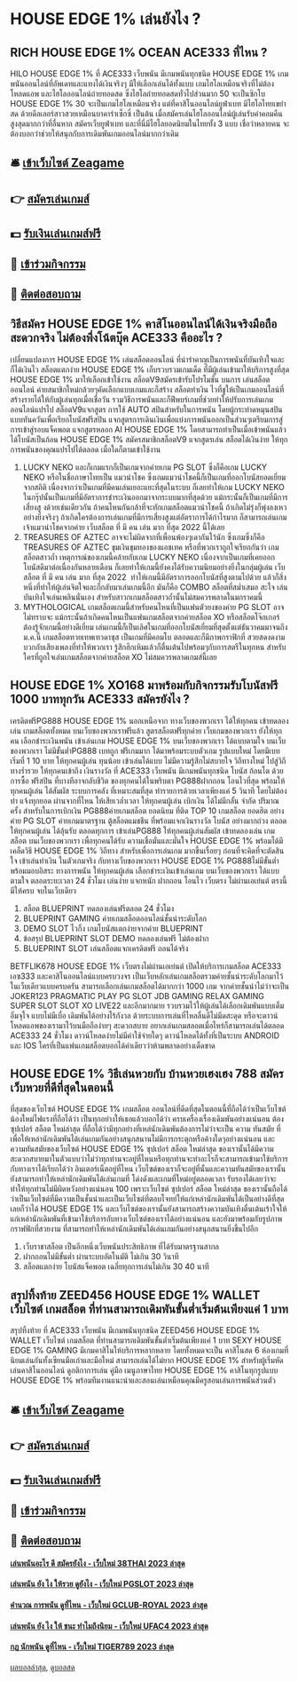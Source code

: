 # HOUSE EDGE 1% เล่นยังไง ?
## RICH HOUSE EDGE 1% OCEAN ACE333 ที่ไหน ?
HILO HOUSE EDGE 1% ที่ ACE333 เว็บพนัน มีเกมพนันทุกชนิด HOUSE EDGE 1% เกมพนันออนไลน์ที่อัพเดทและแทงได้เงินจริงๆ มีให้เลือกเล่นได้ทั้งแบบ เกมไฮโลเหมือนจริงที่ไม่ต้องโหลดแอพ และไฮโลออนไลน์ถ่ายทอดสด ซึ่งไฮโลถ่ายทอดสดทั่วไปส่วนมาก 50 จะเป็นซิกโบ HOUSE EDGE 1% 30 จะเป็นเกมไฮโลเหมือนจริง
แต่ที่คาสิโนออนไลน์ยูฟ่าเบท มีไฮโลไทยเขย่าสด ด้วยดีลเลอร์สาวสวยเหมือนบาคาร่าเซ็กซี่ เป็นต้น เมื่อสมัครเล่นไฮโลออนไลน์ผู้เล่นรับค่าคอมคืนสูงสุดมากกว่าที่อื่นหาก สมัครเว็บยูฟ่าเบท และที่นี่มีไฮโลยอดนิยมในไทยทั้ง 3 แบบ เชื่อว่าหลายคน จะต้องบอกว่าช่วยให้สนุกกับการเดิมพันเกมออนไลน์มากกว่าเดิม

## 🛎 [เข้าเว็บไซต์ Zeagame](https://bit.ly/3SdLNi2)
## 👉 [สมัครเล่นเกมส์](https://bit.ly/3SdLNi2)
## 💵 [รับเงินเล่นเกมส์ฟรี](https://bit.ly/3dyRKHj)
## 👑 [เข้าร่วมกิจกรรม](https://bit.ly/3dyRKHj)
## 📱 [ติดต่อสอบถาม](https://bit.ly/3dyRKHj)

## วิธีสมัคร HOUSE EDGE 1% คาสิโนออนไลน์ได้เงินจริงมือถือ สะดวกจริง ไม่ต้องพึ่งโน้ตบุ๊ค ACE333 คืออะไร ?
เปลี่ยนแปลงการ HOUSE EDGE 1% เล่นสล็อตออนไลน์ ที่น่ารำคาญเป็นการพนันที่บันเทิงใจและก็ได้เงินไว สล็อตแตกง่าย HOUSE EDGE 1% เก็บรวบรวมเกมเด็ด ที่มีผู้เล่นเข้ามาให้บริการสูงที่สุด HOUSE EDGE 1% มาให้เลือกเข้าใช้งาน สล็อตV9สมัครเข้ารับโปรโมชั่น บนการ เล่นสล็อตออนไลน์ ค่ายสมาชิกใหม่กล้วยๆคัดเลือกแบบเกมและก็สร้าง สล็อตทำเงิน ไวที่ชูให้เป็นเกมออนไลน์ที่สร้างรายได้ให้กับผู้เล่นทุกเมื่อเชื่อวัน รวมวิธีการพนันและก็ฟีพบร์เกมที่ช่วยทำให้ปรับการเล่นเกมออนไลน์แปรไป สล็อตV9แจกสูตร การใช้ AUTO สปินสำหรับในการพนัน โดยผู้กระทำดหมุนสปินแบบทันควันเพื่อเรียกโบนัสฟรีสปิน แจกสูตรการเดินเงินเพื่อแบ่งการพนันออกเป็นส่วนๆเตรียมการสู่การเข้าสู่รอบแจ็คพอต แจกสูตรหลอก AI HOUSE EDGE 1% โดยสามารถทำเป็นเมื่อเข้าพนันแล้วได้โบนัสเป็นก้อน HOUSE EDGE 1% สมัครสมาชิกสล็อตV9 แจกสูตรเล่น สล็อตได้เงินง่าย ให้ทุกการพนันของคุณแปรไปได้ตลอด เมื่อใดก็ตามเข้าใช้งาน
1. LUCKY NEKO และก็เกมแรกก็เป็นเกมจากค่ายเกม PG SLOT ซึ่งก็คือเกม LUCKY NEKO หรือในชื่อภาษาไทยเป็น แมวนำโชค ซึ่งเกมแมวนำโชคนี้ก็เป็นเกมที่ออกโบนัสยอดเยี่ยม จากสถิติ เนื่องจากว่าเป็นเกมที่มีคนเล่นเยอะแยะที่สุดในระบบ ก็เลยทำให้เกม LUCKY NEKO ในกรุ๊ปนั้นเป็นเกมที่มีอัตราการชำระเงินออกมาจากระบบมากที่สุดด้วย แม้กระนั้นก็เป็นเกมที่มีการเสี่ยงสู งด้วยเช่นเดียวกัน ถ้าคนไหนกันกล้าที่จะทักเกมสล็อตแมวนำโชคนี้ ถ้าเกิดไม่รุ่งก็พุ่งลงเหวอย่างยิ่งจริงๆ ถ้าเกิดใครต้องการเล่นเกมที่มีการเสี่ยงสูงแต่อัตราการได้กำไรมาก ก็สามารถเล่นเกม เจ้าแมวนำโชคจากค่าย เว็บสล็อต ที่ มี คน เล่น มาก ที่สุด 2022 นี้ได้เลย
2. TREASURES OF AZTEC อาจจะไม่ผิดจากที่เพื่อนพ้องๆเดากันไว้นัก ซึ่งเกมซึ่งก็คือ TREASURES OF AZTEC ขุมเงินขุมทองของแอชเทค หรือที่พวกเราถูกใจเรียกกันว่า เกมสล็อตสาวถ้ำ เหตุการณ์ของเกมนี้คล้ายกับเกม LUCKY NEKO เนื่องจากเป็นเกมที่เคยออกโบนัสดีมาต่อเนื่องกันหลายเดือน ก็เลยทำให้เกมนี้ยังคงได้รับความนิยมอย่างยิ่งในกลุ่มผู้เล่น เว็บสล็อต ที่ มี คน เล่น มาก ที่สุด 2022  ทำให้เกมนี้มีอัตราการออกโบนัสที่สูงตามไปด้วย แล้วก็สิ่งหนึ่งที่ทำให้ผู้เล่นจิตใจและก็กลับมาเล่นเกมนี้อีก มันก็คือ COMBO สล็อตที่สม่ำเสมอ สะใจ เล่นบันเทิงใจเล่นเพลินนั่นเอง สำหรับสาวกเกมสล็อตสาวถ้ำนั้นไม่สมควรพลาดในมกราคมนี้
3. MYTHOLOGICAL เกมสล็อตเกมนี้สำหรับคนไหนที่เป็นแฟนตัวยงของค่าย PG SLOT อาจไม่ทราบจะ แม้กระนั้นถ้าเกิดคนไหนเป็นแฟนเกมสล็อตจากค่ายสล็อต XO หรือสล็อตโจ๊กเกอร์ ต้องรู้จักเกมนี้อย่างดีเยี่ยม เล่นเกมนี้ก็เป็นเลิศในเกมที่ออกโบนัสเยี่ยมที่สุดตั้งแต่ธันวาคมมาจนถึงม.ค.นี้ เกมสล็อตทวยเทพเทวดาซุส เป็นเกมที่มีคอมโบ ตลอดและก็มีภาพกราฟิกที่ สวยสดงดงาม บวกกับเสียงเพลงที่ทำให้พวกเรา รู้สึกฮึกเหิมแล้วก็ตื่นเต้นไปพร้อมๆกับการสตรีในทุกหน สำหรับใครที่ถูกใจเล่นเกมสล็อตจากค่ายสล็อต XO ไม่สมควรพลาดเกมส์นี้เลย

## HOUSE EDGE 1% XO168 มาพร้อมกับกิจกรรมรับโบนัสฟรี 1000 บาททุกวัน ACE333 สมัครยังไง ?
เครดิตฟรีPG888 HOUSE EDGE 1% นอกเหนือจาก ทางเว็บของพวกเรา ได้ให้ทุกคน เข้าทดลองเล่น เกมสล็อตทั้งหมด บนเว็บของพวกเราฟรีแล้ว สูตรสล็อตฟรีทุกค่าย เว็บเกมของพวกเรา ยังให้ทุกคน เลือกชำระเงินพนัน เข้าเล่นเกม HOUSE EDGE 1% บนเว็บของพวกเรา ได้แบบตามใจ บนเว็บของพวกเรา ไม่มีขั้นต่ำPG888 เบทถูก ฟรีเกมมาก ได้มาพร้อมระบบตัวเกม รูปแบบใหม่ โดยมีเบทเริ่มที่ 1 10 บาท ให้ทุกคนผู้เล่น ทุนน้อย เข้าเล่นได้แบบ ไม่มีความรู้สึกไม่สบายใจ วิถีทางใหม่ ไปสู่วิถีทางร่ำรวย ให้ทุกคนเข้าถึง เงินรางวัล ที่ ACE333 เว็บพนัน มีเกมพนันทุกชนิด โบนัส ก้อนโต ด้วยการซื้อ ฟรีสปิน ที่บางทีอาจกลับชีวิต ของทุกคนได้ในพริบตา PG888ฝากถอน โอนไวที่สุด พร้อมให้ทุกคนผู้เล่น ได้สัมผัส ระบบการคลัง ที่เหมาะสมที่สุด ทำรายการด้วยเวลาเพียงแค่ 5 วินาที โดยไม่ต้องทำ แจ้งทุกยอด ผ่านจากที่ไหน ให้เสียเวล่ำเวลา ให้ทุกคนผู้เล่น เบิกเงิน ได้ไม่มีกลั้น จำกัด ปริมาณครั้ง สำหรับในการเบิกเงิน
PG888ค่ายเกมสล็อต ยอดนิยม ที่ติด TOP 10 เกมสล็อต ยอดฮิต อย่างค่าย PG SLOT ค่ายเกมมาตรฐาน ตู้สล็อตแมชชีน ที่พร้อมแจกเงินรางวัล โบนัส อย่างมากถ่วง ตลอด ให้ทุกคนผู้เล่น ได้ลุ้นรับ ตลอดทุกการ เข้าเล่นPG888 ให้ทุกคนผู้เล่นสัมผัส เข้าทดลองเล่น เกมสล็อต บนเว็บของพวกเรา เพื่อทุกคนได้รับ ความเชื่อมั่นและมั่นใจ HOUSE EDGE 1% พร้อมได้มี เคล็ดวิธี HOUSE EDGE 1% วิถีทาง สำหรับเพื่อการเล่นเกม มากขึ้นเรื่อยๆ ก่อนที่จะคิดที่จะตัดสินใจ เข้าเล่นทำเงิน ในตัวเกมจริง กับทางเว็บของพวกเรา HOUSE EDGE 1% PG888ไม่มีขั้นต่ำ พร้อมมอบอิสระ ทางการพนัน ให้ทุกคนผู้เล่น เลือกชำระเงินเข้าเล่นเกม บนเว็บของพวกเรา ได้แบบตามใจ ตลอดระยะเวลา 24 ชั่วโมง เล่นง่าย แจกหนัก ฝากถอน โอนไว เว็บตรง ไม่ผ่านเอเย่นต์ ตรงนี้ มีให้ครบ จบในเว็บเดียว
1. สล็อต BLUEPRINT ทดลองเล่นฟรีตลอด 24 ชั่วโมง
2. BLUEPRINT GAMING ค่ายเกมสล็อตออนไลน์ชั้นนำระดับโลก
3. DEMO SLOT ไวกิ้ง เกมโบนัสแตกง่ายจากค่าย BLUEPRINT
4. ข้อสรุป BLUEPRINT SLOT DEMO ทดลองเล่นฟรี ไม่ต้องฝาก
5. BLUEPRINT SLOT เล่นสล็อตแจกเครดิตฟรี ถอนได้จริง

BETFLIK678 HOUSE EDGE 1% เว็บตรงไม่ผ่านเอเย่นต์ เปิดให้บริการเกมสล็อต ACE333 เอซ333 และคาสิโนออนไลน์แบบครบวงจร เป็นเว็บหลักเล่นเกมสล็อตรวมค่ายชั้นนำระดับโลกมาไว้ในเว็บเดียวแบบครบครัน สามารถเลือกเล่นเกมสล็อตได้มากกว่า 1000 เกม จากค่ายชั้นนำไม่ว่าจะเป็น JOKER123 PRAGMATIC PLAY PG SLOT JDB GAMING RELAX GAMING SUPER SLOT SLOT XO LIVE22 และอีกมากมาย รวบรวมไว้ให้ผู้เล่นได้เลือกเดิมพันแบบเต็มอิ่มจุใจ แบบไม่มีเบื่อ เดิมพันได้อย่างไร้กังวล ด้วยระบบการเล่นที่ไหลลื่นดีไม่มีดสะดุด หรือจะดาวน์โหลดแอพของเรามาไว้บนมือถือง่ายๆ สะดวกสบาย อยากเล่นเกมสลอตเมื่อไหร่ก็สามารถเล่นได้ตลอด ACE333 24 ชั่วโมง ดาวน์โหลดง่ายไม่มีค่าใช้จ่ายใดๆ ดาวน์โหลดได้ทั้งที่เป็นระบบ ANDROID และ IOS ใครที่เป็นแฟนเกมสล็อตบอกได้คำเดียวว่าห้ามพลาดอย่างเด็ดขาด

## HOUSE EDGE 1% วิธีเล่นหวยกับ บ้านหวยเฮงเฮง 788 สมัครเว็บหวยที่ดีที่สุดในตอนนี้
ที่สุดของเว็บไซต์ HOUSE EDGE 1% เกมสล็อต ออนไลน์ที่ดีดที่สุดในตอนนี้ที่ถือได้ว่าเป็นเว็บไซต์น้องใหม่ไฟแรงที่ถือได้ว่า เป็นทุกอย่างให้เธอแล้วบอกได้ว่า ครบเครื่องเรื่องเดิมพันอย่างแน่นอน ต้อง  ซุปเปอร์ สล็อต ใหม่ล่าสุด ที่ถือได้ว่ามีทุกอย่างที่เหล่นักเดิมพันต้องการไม่ว่าจะเป็น ความ ทันสมัย ที่เพื่อให้เหล่านักเดิมพันได้เล่นเกมกันอย่างสนุกสนานไม่มีการกระตุกหรือค้างใดๆอย่างแน่นอน และความทันสมัยของเว็บไซต์ HOUSE EDGE 1% ซุปเปอร์ สล็อต ใหม่ล่าสุด ของเรานั้นได้มีความสะดวกสบายมาในตัวแบบว่าไม่ว่าทุกท่านจะอยู่ที่ไหนหรือทุกท่านจะทำอะไรก็จะสามารถเข้ามาใช้บริการกับทางเราได้เรียกได้ว่า อินเตอร์เน็ตอยู่ที่ไหน เว็บไซต์ของเราก็จะอยู่ที่นั้นและความทันสมัยของเรานั้นยังสามารถทำให้เหล่านักเดิมพันได้เล่นเกมที่ โด่งดังและเกมที่ใหม่อยู่ตลอดเวลา รับรองได้เลยว่าจะทำให้ทุกท่านไม่มีผิดหวังอย่างแน่นอน 100 เพราะเว็บไซต์ ซุปเปอร์ สล็อต ใหม่ล่าสุด ของเรานั้นถือได้ว่าเป็นเว็บไซต์ที่มีความเป็นชั้นนำและเป็นเว็บไซต์ที่ตอบโจทย์ให้แก่เหล่านักเดิมพันได้เป็นอย่างดีที่สุดเลยก็ว่าได้ HOUSE EDGE 1% และเว็บไซต์ของเรานั้นยังสามารถสร้างความบันเทิงตื่นเต้นเร้าใจให้แก่เหล่านักเดิมพันที่เข้ามาใช้บริการกับทางเว็บไซต์ของเราได้อย่างแน่นอน และยังมาพร้อมกับรูปภาพกราฟฟิกที่สวยงาม ที่สามารถทำให้เหล่านักเดิมพันได้เล่นเกมกันอย่างสนุกสนานยิ่งขึ้นไปอีก
1. เว็บราชาสล็อต เป็นอีกหนึ่งเว็บพนันประสิทธิภาพ ที่ได้รับมาตรฐานสากล
2. ฝากถอนไม่มีขั้นต่ำ ผ่านระบบอัตโนมัติ ไม่เกิน 30 วินาที
3. สล็อตแตกง่าย โบนัสแจ็คพอต เฉลี่ยทุกการเล่นไม่เกิน 30 40 นาที

## สรุปทิ้งท้าย ZEED456 HOUSE EDGE 1% WALLET เว็บไซต์ เกมสล็อต ที่ท่านสามารถเดิมพันขั้นต่ำเริ่มต้นเพียงแค่ 1 บาท
สรุปทิ้งท้าย ที่ ACE333 เว็บพนัน มีเกมพนันทุกชนิด ZEED456 HOUSE EDGE 1% WALLET เว็บไซต์ เกมสล็อต ที่ท่านสามารถเดิมพันขั้นต่ำเริ่มต้นเพียงแค่ 1 บาท SEXY HOUSE EDGE 1% GAMING มีเกมคาสิโนให้บริการหลากหลาย โดยทั้งหมดจะเป็น คาสิโนสด 6 ห้องเกมที่นิยมเล่นกันทั้งเซียนมือเก๋าและมือใหม่ สามารถเล่นได้ไม่ยาก HOUSE EDGE 1% สำหรับผู้เริ่มหัดเล่นคาสิโนออนไลน์ ดูกติกาการเล่น คู่มือ เมนูภาษาไทย HOUSE EDGE 1% คาสิโนทุกรูปแบบ HOUSE EDGE 1% พร้อมทีมงานแนะนำและสอนเล่นเหมือนคุณมีครูสอนเล่นการพนันส่วนตัว

## 🛎 [เข้าเว็บไซต์ Zeagame](https://bit.ly/3SdLNi2)
## 👉 [สมัครเล่นเกมส์](https://bit.ly/3SdLNi2)
## 💵 [รับเงินเล่นเกมส์ฟรี](https://bit.ly/3dyRKHj)
## 👑 [เข้าร่วมกิจกรรม](https://bit.ly/3dyRKHj)
## 📱 [ติดต่อสอบถาม](https://bit.ly/3dyRKHj)

#### [เล่นพนันอะไร ดี สมัครยังไง - เว็บใหม่ 38THAI 2023 ล่าสุด](https://atom.io/themes/เล่นพนันอะไร%20ดี%20สมัครยังไง%20-%20เว็บใหม่%2038thai%202023%20ล่าสุด)
#### [เล่นพนัน ยัง ไง ให้รวย ดูยังไง - เว็บใหม่ PGSLOT 2023 ล่าสุด](https://atom.io/themes/เล่นพนัน%20ยัง%20ไง%20ให้รวย%20ดูยังไง%20-%20เว็บใหม่%20pgslot%202023%20ล่าสุด)
#### [คำนวณ การพนัน ดูที่ไหน - เว็บใหม่ GCLUB-ROYAL 2023 ล่าสุด](https://atom.io/themes/คำนวณ%20การพนัน%20ดูที่ไหน%20-%20เว็บใหม่%20gclub-royal%202023%20ล่าสุด)
#### [เล่นพนัน ยัง ไง ให้ ชนะ ทำไมถึงนิยม - เว็บใหม่ UFAC4 2023 ล่าสุด](https://atom.io/themes/เล่นพนัน%20ยัง%20ไง%20ให้%20ชนะ%20ทำไมถึงนิยม%20-%20เว็บใหม่%20ufac4%202023%20ล่าสุด)
#### [กฎ นักพนัน ดูที่ไหน - เว็บใหม่ TIGER789 2023 ล่าสุด](https://atom.io/themes/กฎ%20นักพนัน%20ดูที่ไหน%20-%20เว็บใหม่%20tiger789%202023%20ล่าสุด)

[ผลบอลล่าสุด](https://siamsport.tv "ผลบอลล่าสุด"), [ดูบอลสด](https://siamsport.tv/ดูบอลสด "ดูบอลสด")